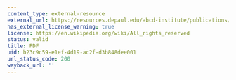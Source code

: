 ```yaml
---
content_type: external-resource
external_url: https://resources.depaul.edu/abcd-institute/publications/Documents/1992_MappingCommunityCapacity.pdf
has_external_license_warning: true
license: https://en.wikipedia.org/wiki/All_rights_reserved
status: valid
title: PDF
uid: b23c9c59-e1ef-4d19-ac2f-d3b848dee001
url_status_code: 200
wayback_url: ''
---
```

